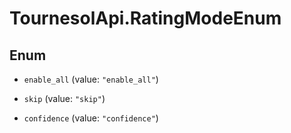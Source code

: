 # TournesolApi.RatingModeEnum

## Enum


* `enable_all` (value: `"enable_all"`)

* `skip` (value: `"skip"`)

* `confidence` (value: `"confidence"`)


